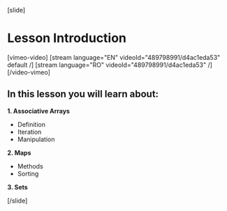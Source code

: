 [slide]
# Lesson Introduction

[vimeo-video]
[stream language="EN" videoId="489798991/d4ac1eda53" default /]
[stream language="RO" videoId="489798991/d4ac1eda53"  /]
[/video-vimeo]

## In this lesson you will learn about:

**1. Associative Arrays**
- Definition
- Iteration
- Manipulation

**2. Maps**
- Methods
- Sorting

**3. Sets**

[/slide]